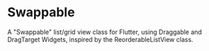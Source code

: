 # Swappable

A "Swappable" list/grid view class for Flutter, using Draggable and DragTarget Widgets, inspired by the ReorderableListView class.

